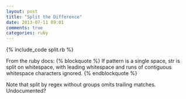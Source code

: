 ```yaml
---
layout: post
title: "Split the Difference"
date: 2013-07-11 09:01
comments: true
categories: ruby
---
```

{% include_code split.rb %}

From the ruby docs:
{% blockquote %}
If pattern is a single space, str is split on whitespace, with leading whitespace and runs of contiguous whitespace characters ignored.
{% endblockquote %}

Note that split by regex without groups omits trailing matches. Undocumented?
